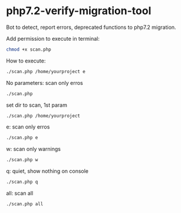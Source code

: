 # php7.2-verify-migration-tool
Bot to detect, report errors, deprecated functions to php7.2 migration.

Add permission to execute in terminal:
```sh
chmod +x scan.php
```
How to execute:
```sh
./scan.php /home/yourproject e
```

No parameters: scan only erros
```sh
./scan.php
```

set dir to scan, 1st param
```sh
./scan.php /home/yourproject
```

e: scan only erros
```sh
./scan.php e
```

w: scan only warnings
```sh
./scan.php w
```

q: quiet, show nothing on console
```sh
./scan.php q
```

all: scan all
```sh
./scan.php all
```
